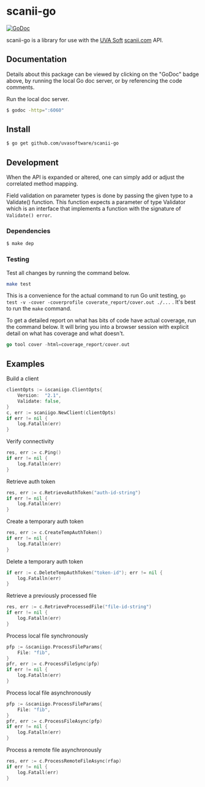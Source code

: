 # scanii-go

[![GoDoc](https://godoc.org/github.com/uvasoftware/scanii-go?status.svg)](https://godoc.org/github.com/uvasoftware/scanii-go)

scanii-go is a library for use with the [UVA Soft](http://www.uvasoftware.com/) [scanii.com](http://www.scanii.com) API.

## Documentation

Details about this package can be viewed by clicking on the "GoDoc" badge above, by running the local Go doc server, or by referencing the code comments.

Run the local doc server.
```sh
$ godoc -http=":6060"
```

## Install

```sh
$ go get github.com/uvasoftware/scanii-go
```

## Development

When the API is expanded or altered, one can simply add or adjust the correlated method mapping.

Field validation on parameter types is done by passing the given type to a Validate() function.  This function expects a parameter of type Validator which is an interface that implements a function with the signature of `Validate() error`.  

### Dependencies

```sh
$ make dep
```

### Testing

Test all changes by running the command below.  

```sh
make test
```

This is a convenience for the actual command to run Go unit testing, `go test -v -cover -coverprofile coverate_report/cover.out ./...` .  It's best to run the `make` command.

To get a detailed report on what has bits of code have actual coverage, run the command below.  It will bring you into a browser session with explicit detail on what has coverage and what doesn't.

```Go
go tool cover -html=coverage_report/cover.out
```

## Examples

Build a client

```Go
clientOpts := &scaniigo.ClientOpts{
	Version:  "2.1",
	Validate: false,
}
c, err := scaniigo.NewClient(clientOpts)
if err != nil {
	log.Fatalln(err)
}
```

Verify connectivity

```Go
res, err := c.Ping()
if err != nil {
	log.Fatalln(err)
}
```

Retrieve auth token

```Go
res, err := c.RetrieveAuthToken("auth-id-string")
if err != nil {
	log.Fatalln(err)
}
```

Create a temporary auth token

```Go
res, err := c.CreateTempAuthToken()
if err != nil {
	log.Fatalln(err)
}
```

Delete a temporary auth token

```Go
if err := c.DeleteTempAuthToken("token-id"); err != nil {
	log.Fatalln(err)
}
```

Retrieve a previously processed file

```Go
res, err := c.RetrieveProcessedFile("file-id-string")
if err != nil {
	log.Fatalln(err)
}
```

Process local file synchronously

```Go
pfp := &scaniigo.ProcessFileParams{
	File: "fib",
}
pfr, err := c.ProcessFileSync(pfp)
if err != nil {
	log.Fatalln(err)
}
```

Process local file asynchronously

```Go
pfp := &scaniigo.ProcessFileParams{
	File: "fib",
}
pfr, err := c.ProcessFileAsync(pfp)
if err != nil {
	log.Fatalln(err)
}
```

Process a remote file asynchronously

```Go
res, err := c.ProcessRemoteFileAsync(rfap)
if err != nil {
	log.Fatall(err)
}
```
